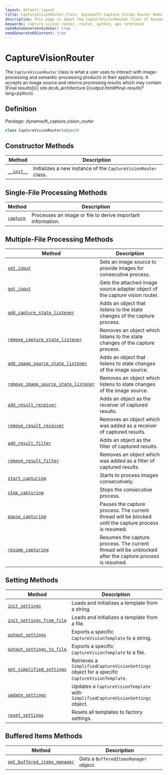 ```yaml
---
layout: default-layout
title: CaptureVisionRouter Class- Dynamsoft Capture Vision Router Module Python Edition API Reference
description: This page is about the CaptureVisionRouter Class of Dynamsoft Capture Vision Router Module Python Edition.
keywords: capture vision router, router, python, api reference
needAutoGenerateSidebar: true
needGenerateH3Content: true
---
```


# CaptureVisionRouter

The `CaptureVisionRouter` class is what a user uses to interact with image-processing and semantic-processing products in their applications. It accepts an image source and returns processing results which may contain [Final results]({{ site.dcvb_architecture }}output.html#final-results?lang=python).

## Definition

*Package:* dynamsoft_capture_vision_router

```python
class CaptureVisionRouter(object)
```

## Constructor Methods

| Method | Description |
| ------ | ----------- |
| [`__init__`](#__init__) | Initializes a new instance of the `CaptureVisionRouter` class. |

## Single-File Processing Methods

| Method                                         | Description                                               |
| ---------------------------------------------- | --------------------------------------------------------- |
| [`capture`](single-file-processing.md#capture) | Processes an image or file to derive important information. |

## Multiple-File Processing Methods

| Method | Description |
| ------- | ---------- |
| [`set_input`](multiple-file-processing.md#set_input)                                             | Sets an image source to provide images for consecutive process.              |
| [`get_input`](multiple-file-processing.md#get_input)                                             | Gets the attached image source adapter object of the capture vision router.  |
| [`add_capture_state_listener`](multiple-file-processing.md#add_capture_state_listener)               | Adds an object that listens to the state changes of the capture process.     |
| [`remove_capture_state_listener`](multiple-file-processing.md#remove_capture_state_listener)         | Removes an object which listens to the state changes of the capture process. |
| [`add_image_source_state_listener`](multiple-file-processing.md#add_image_source_state_listener)       | Adds an object that listens to state changes of the image source.            |
| [`remove_image_source_state_listener`](multiple-file-processing.md#remove_image_source_state_listener) | Removes an object which listens to state changes of the image source.        |
| [`add_result_receiver`](multiple-file-processing.md#add_result_receiver)                           | Adds an object as the receiver of captured results.                          |
| [`remove_result_receiver`](multiple-file-processing.md#remove_result_receiver)                     | Removes an object which was added as a receiver of captured results.         |
| [`add_result_filter`](multiple-file-processing.md#add_result_filter)                               | Adds an object as the filter of captured results.                            |
| [`remove_result_filter`](multiple-file-processing.md#remove_result_filter)                         | Removes an object which was added as a filter of captured results.           |
| [`start_capturing`](multiple-file-processing.md#start_capturing)                                 | Starts to process images consecutively.                                      |
| [`stop_capturing`](multiple-file-processing.md#stop_capturing)                                   | Stops the consecutive process.                                               |
| [`pause_capturing`](multiple-file-processing.md#pause_capturing)                                 | Pauses the capture process. The current thread will be blocked until the capture process is resumed. |
| [`resume_capturing`](multiple-file-processing.md#resume_capturing)                               | Resumes the capture process. The current thread will be unblocked after the capture process is resumed. |

## Setting Methods

| Method                                                       | Description                                                                                  |
| ------------------------------------------------------------ | -------------------------------------------------------------------------------------------- |
| [`init_settings`](settings.md#init_settings)                   | Loads and initializes a template from a string.                                              |
| [`init_settings_from_file`](settings.md#init_settings_from_file)   | Loads and initializes a template from a file.                                                |
| [`output_settings`](settings.md#output_settings)               | Exports a specific `CaptureVisionTemplate` to a string.                                      |
| [`output_settings_to_file`](settings.md#output_settings_to_file)   | Exports a specific `CaptureVisionTemplate` to a file.                                        |
| [`get_simplified_settings`](settings.md#get_simplified_settings) | Retrieves a `SimplifiedCaptureVisionSettings` object for a specific `CaptureVisionTemplate`. |
| [`update_settings`](settings.md#update_settings)               | Updates a `CaptureVisionTemplate` with `SimplifiedCaptureVisionSettings` object.             |
| [`reset_settings`](settings.md#reset_settings)                 | Resets all templates to factory settings.                                                    |

## Buffered Items Methods

| Method                                                       | Description                                                                                  |
| ------------------------------------------------------------ | -------------------------------------------------------------------------------------------- |
| [`get_buffered_items_manager`](buffered-items.md#get_buffered_items_manager)                   | Gets a `BufferedItemsManager` object.  |

